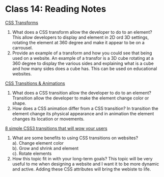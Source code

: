 # Class 14: Reading Notes

[CSS Transforms](https://learn.shayhowe.com/advanced-html-css/css-transforms/)

1. What does a CSS transform allow the developer to do to an element? This allow developers to display and element in 2D ord 3D settings, rotating the element at 360 degree and make it appear to be on a carrousel.
2. Provide an example of a transform and how you could see that being used on a website. An example of a transfor is a 3D cube rotating at a 360 degree to display the various sides and explaining what is a cube and how many sides does a cube has. This can be used on educational websites.

[CSS Transitions & Animations](https://learn.shayhowe.com/advanced-html-css/transitions-animations/)

1. What does a CSS transition allow the developer to do to an element? Transition allow the developer to make the element change color or shape.
2. How does a CSS animation differ from a CSS transition? In transition the element change its physical appearance and in animation the element changes its location or movements.

[8 simple CSS3 transitions that will wow your users](https://www.webdesignerdepot.com/2014/05/8-simple-css3-transitions-that-will-wow-your-users/)

1. What are some benefits to using CSS transitions on websites?
<br> a). Change element color
<br> b). Grow and shrink and element
<br> c). Rotate elements
2. How this topic fit in with your long-term goals? This topic will be very useful to me when designing a website and I want it to be more dynamic and active. Adding these CSS attributes will bring the webiste to life.
